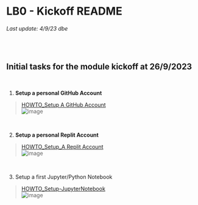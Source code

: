 # LB0 - Kickoff README
###### Last update: 4/9/23 dbe
</br>

## Initial tasks for the module kickoff at 26/9/2023
</br>

1. **Setup a personal GitHub Account**

> [HOWTO_Setup A GitHub Account](https://github.com/sawubona-repo/KETE-HS23-WORK/blob/master/LB0-Kickoff/HOWTO_Setup-GitHub-Account.md)  
![image](https://github.com/sawubona-repo/KETE-HS23-WORK/assets/52699611/e4d4c979-ad2f-43be-b193-4cf9bd9fb458)
</br>  

2. **Setup a personal Replit Account** 

> [HOWTO_Setup_A Replit Account](https://github.com/sawubona-repo/KETE-HS23-WORK/blob/main/LB0-Kickoff/HOWTO_Setup_Replit_Account.md)  
![image](https://github.com/sawubona-repo/KETE-HS23-WORK/assets/52699611/2db33925-f866-4193-b135-8cd7972bf562)

</br>  

3. Setup a first Jupyter/Python Notebook 

> [HOWTO_Setup-JupyterNotebook](https://github.com/sawubona-repo/KETE-HS23-WORK/blob/master/LB0-Kickoff/HOWTO_Setup-JupyterNotebook.md)  
![image](https://github.com/sawubona-repo/KETE-HS23-WORK/assets/52699611/d3fd10aa-9a63-4576-8bc1-5d9b80ce0314)

</br>  

</br>
